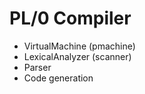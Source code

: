# PL/0 Compiler

- VirtualMachine (pmachine)
- LexicalAnalyzer (scanner)
- Parser
- Code generation
